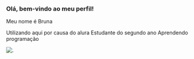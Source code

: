 ### Olá, bem-vindo ao meu perfil!

Meu nome é Bruna

Utilizando aqui por causa do alura
Estudante do segundo ano
Aprendendo programação

![.](https://tenor.com/pt-BR/view/shaking-my-head-sarah-cameron-madelyn-cline-outer-banks-no-way-gif-27136627)
